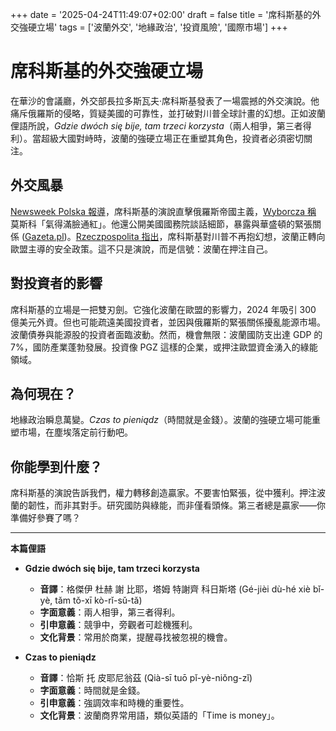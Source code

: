 +++
date = '2025-04-24T11:49:07+02:00'
draft = false
title = '席科斯基的外交強硬立場'
tags = ['波蘭外交', '地緣政治', '投資風險', '國際市場']
+++

# 席科斯基的外交強硬立場

在華沙的會議廳，外交部長拉多斯瓦夫·席科斯基發表了一場震撼的外交演說。他痛斥俄羅斯的侵略，質疑美國的可靠性，並打破對川普全球計畫的幻想。正如波蘭俚語所說，*Gdzie dwóch się bije, tam trzeci korzysta*（兩人相爭，第三者得利）。當超級大國對峙時，波蘭的強硬立場正在重塑其角色，投資者必須密切關注。

## 外交風暴

[Newsweek Polska 報導](https://www.newsweek.pl/swiat/expose-sikorskiego-to-mistrzostwo-uderzyl-rosjan-w-arcyczuly-punkt/l0mkz3y)，席科斯基的演說直擊俄羅斯帝國主義，[Wyborcza 稱](https://wyborcza.pl/7,75399,31878443,poczerwienieli-z-wscieklosci-sikorski-w-expose-wyslal-mocny.html) 莫斯科「氣得滿臉通紅」。他還公開美國國務院談話細節，暴露與華盛頓的緊張關係 ([Gazeta.pl](https://wiadomosci.gazeta.pl/wiadomosci/7,114881,31879813,po-to-sikorski-wyszedl-nagle-z-sejmu-departament-stanu-zdradzil.html))。[Rzeczpospolita 指出](https://www.rp.pl/publicystyka/art42160121-jedrzej-bielecki-radoslaw-sikorski-nie-ma-juz-zludzen-w-sprawie-donalda-trumpa)，席科斯基對川普不再抱幻想，波蘭正轉向歐盟主導的安全政策。這不只是演說，而是信號：波蘭在押注自己。

## 對投資者的影響

席科斯基的立場是一把雙刃劍。它強化波蘭在歐盟的影響力，2024 年吸引 300 億美元外資。但也可能疏遠美國投資者，並因與俄羅斯的緊張關係擾亂能源市場。波蘭債券與能源股的投資者面臨波動。然而，機會無限：波蘭國防支出達 GDP 的 7%，國防產業蓬勃發展。投資像 PGZ 這樣的企業，或押注歐盟資金湧入的綠能領域。

## 為何現在？

地緣政治瞬息萬變。*Czas to pieniądz*（時間就是金錢）。波蘭的強硬立場可能重塑市場，在塵埃落定前行動吧。

## 你能學到什麼？

席科斯基的演說告訴我們，權力轉移創造贏家。不要害怕緊張，從中獲利。押注波蘭的韌性，而非其對手。研究國防與綠能，而非僅看頭條。第三者總是贏家——你準備好參賽了嗎？

---

**本篇俚語**  
- **Gdzie dwóch się bije, tam trzeci korzysta**  
  - **音譯**：格傑伊 杜赫 謝 比耶，塔姆 特謝齊 科日斯塔 (Gé-jièi dù-hé xiè bǐ-yè, tǎm tǒ-xī kò-rǐ-sǔ-tǎ)  
  - **字面意義**：兩人相爭，第三者得利。  
  - **引申意義**：競爭中，旁觀者可趁機獲利。  
  - **文化背景**：常用於商業，提醒尋找被忽視的機會。  

- **Czas to pieniądz**  
  - **音譯**：恰斯 托 皮耶尼翁茲 (Qià-sī tuō pǐ-yè-niǒng-zǐ)  
  - **字面意義**：時間就是金錢。  
  - **引申意義**：強調效率和時機的重要性。  
  - **文化背景**：波蘭商界常用語，類似英語的「Time is money」。
